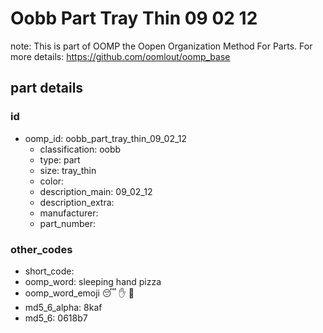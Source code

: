 # Oobb Part Tray Thin 09 02 12  

note: This is part of OOMP the Oopen Organization Method For Parts. For more details: https://github.com/oomlout/oomp_base

##  part details





### id
* oomp_id: oobb_part_tray_thin_09_02_12
  * classification: oobb
  * type: part
  * size: tray_thin
  * color: 
  * description_main: 09_02_12
  * description_extra: 
  * manufacturer: 
  * part_number: 

### other_codes
* short_code: 
* oomp_word: sleeping hand pizza
* oomp_word_emoji :sleeping: :hand: :pizza:
* md5_6_alpha: 8kaf
* md5_6: 0618b7